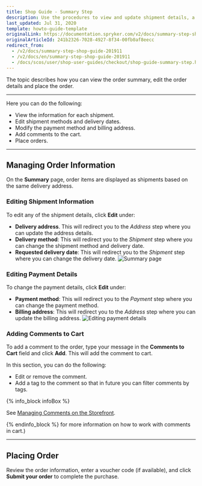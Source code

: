 ```yaml
---
title: Shop Guide - Summary Step
description: Use the procedures to view and update shipment details, a payment method or billing address, and place the order in the Storefront.
last_updated: Jul 31, 2020
template: howto-guide-template
originalLink: https://documentation.spryker.com/v2/docs/summary-step-shop-guide-201911
originalArticleId: 241b2326-7028-4927-8f34-00fb0af8eecc
redirect_from:
  - /v2/docs/summary-step-shop-guide-201911
  - /v2/docs/en/summary-step-shop-guide-201911
  - /docs/scos/user/shop-user-guides/checkout/shop-guide-summary-step.html
---
```


The topic describes how you can view the order summary, edit the order details and place the order.
***
Here you can do the following:
* View the information for each shipment.
* Edit shipment methods and delivery dates.
* Modify the payment method and billing address.
* Add comments to the cart.
* Place orders.
***
## Managing Order Information

On the **Summary** page, order items are displayed as shipments based on the same delivery address.

### Editing Shipment Information

To edit any of the shipment details, click **Edit** under:
* **Delivery address**. This will redirect you to the *Address* step where you can update the address details.
* **Delivery method**: This will redirect you to the *Shipment* step where you can change the shipment method and delivery date.
* **Requested delivery date**: This will redirect you to the *Shipment* step where you can change the delivery date.
![Summary page](https://spryker.s3.eu-central-1.amazonaws.com/docs/User+Guides/Shop+User+Guides/Checkout/Shop+Guide+-+Summary+Step/summary-step-new.png)

### Editing Payment Details

To change the payment details, click **Edit** under:
* **Payment method**: This will redirect you to the *Payment* step where you can change the payment method.
* **Billing address**: This will redirect you to the *Address* step where you can update the billing address.
![Editing payment details](https://spryker.s3.eu-central-1.amazonaws.com/docs/User+Guides/Shop+User+Guides/Checkout/Shop+Guide+-+Summary+Step/edit-billing-information.png)

### Adding Comments to Cart

To add a comment to the order, type your message in the **Comments to Cart** field and click **Add**. This will add the comment to cart.

In this section, you can do the following:
* Edit or remove the comment.
* Add a tag to the comment so that in future you can filter comments by tags.

{% info_block infoBox %}

See [Managing Comments on the Storefront](/docs/scos/user/features/202108.0/comments-feature-overview.html#comments-on-the-storefront).

{% endinfo_block %} for more information on how to work with comments in cart.)
***
## Placing Order
Review the order information, enter a voucher code (if available), and click **Submit your order** to complete the purchase.

<!-- Last review date: Sep 24, 2019 -->
